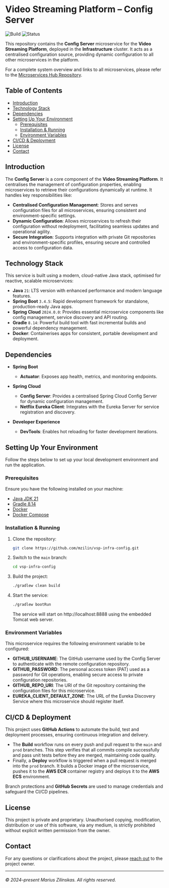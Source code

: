# Video Streaming Platform – Config Server

![Build](https://img.shields.io/github/actions/workflow/status/mzilin/vsp-infra-config/build.yml?label=Build&logo=github&logoColor=white&style=flat)
![Status](https://img.shields.io/badge/status-complete-brightgreen?label=Status)


This repository contains the **Config Server** microservice for the **Video Streaming Platform**, deployed in the **Infrastructure** cluster. It acts as a centralised configuration source, providing dynamic configuration to all other microservices in the platform.

For a complete system overview and links to all microservices, please refer to the [Microservices Hub Repository](https://github.com/mzilin/vsp-microservices-hub).


## Table of Contents

* [Introduction](#introduction)
* [Technology Stack](#technology-stack)
* [Dependencies](#dependencies)
* [Setting Up Your Environment](#setting-up-your-environment)
  * [Prerequisites](#prerequisites)
  * [Installation & Running](#installation--running)
  * [Environment Variables](#environment-variables)
* [CI/CD & Deployment](#cicd--deployment)
* [License](#license)
* [Contact](#contact)


## Introduction

The **Config Server** is a core component of the **Video Streaming Platform**. It centralises the management of configuration properties, enabling microservices to retrieve their configurations dynamically at runtime. It handles key responsibilities like:

- **Centralised Configuration Management**: Stores and serves configuration files for all microservices, ensuring consistent and environment-specific settings.
- **Dynamic Configuration**: Allows microservices to refresh their configuration without redeployment, facilitating seamless updates and operational agility.
- **Secure Integration**: Supports integration with private Git repositories and environment-specific profiles, ensuring secure and controlled access to configuration data.


## Technology Stack

This service is built using a modern, cloud-native Java stack, optimised for reactive, scalable microservices:

- **Java** `21`: LTS version with enhanced performance and modern language features.
- **Spring Boot** `3.4.5`: Rapid development framework for standalone, production-ready Java apps.
- **Spring Cloud** `2024.0.0`: Provides essential microservice components like config management, service discovery and API routing.
- **Gradle** `8.14`: Powerful build tool with fast incremental builds and powerful dependency management.
- **Docker**: Containerises apps for consistent, portable development and deployment.


## Dependencies

- **Spring Boot**
  - **Actuator**: Exposes app health, metrics, and monitoring endpoints.

- **Spring Cloud**
  - **Config Server**: Provides a centralised Spring Cloud Config Server for dynamic configuration management.
  - **Netflix Eureka Client**: Integrates with the Eureka Server for service registration and discovery.

- **Developer Experience**
  - **DevTools**: Enables hot reloading for faster development iterations.


## Setting Up Your Environment

Follow the steps below to set up your local development environment and run the application.


### Prerequisites

Ensure you have the following installed on your machine:
- [Java JDK 21](https://www.oracle.com/uk/java/technologies/downloads/#java21)
- [Gradle 8.14](https://gradle.org/)
- [Docker](https://docs.docker.com/get-started/get-docker/)
- [Docker Compose](https://docs.docker.com/compose/)


### Installation & Running

1. Clone the repository:
    ```bash
    git clone https://github.com/mzilin/vsp-infra-config.git
    ```

2. Switch to the `main` branch:
    ```bash
    cd vsp-infra-config
    ```

3. Build the project:
    ```bash
    ./gradlew clean build
    ```

4. Start the service:
    ```bash
    ./gradlew bootRun
    ```

   The service will start on http://localhost:8888 using the embedded Tomcat web server.


### Environment Variables

This microservice requires the following environment variable to be configured:

- **GITHUB_USERNAME**: The GitHub username used by the Config Server to authenticate with the remote configuration repository.
- **GITHUB_PASSWORD**: The personal access token (PAT) used as a password for Git operations, enabling secure access to private configuration repositories.
- **GITHUB_REPO_URI**: The URI of the Git repository containing the configuration files for this microservice.
- **EUREKA_CLIENT_DEFAULT_ZONE**: The URL of the Eureka Discovery Service where this microservice should register itself.


## CI/CD & Deployment

This project uses **GitHub Actions** to automate the build, test and deployment processes, ensuring continuous integration and delivery.

- The **Build** workflow runs on every push and pull request to the `main` and `prod` branches. This step verifies that all commits compile successfully and pass unit tests before they are merged, maintaining code quality.
- Finally, a **Deploy** workflow is triggered when a pull request is merged into the `prod` branch. It builds a Docker image of the microservice, pushes it to the **AWS ECR** container registry and deploys it to the **AWS ECS** environment.

Branch protections and **GitHub Secrets** are used to manage credentials and safeguard the CI/CD pipelines.


## License

This project is private and proprietary. Unauthorised copying, modification, distribution or use of this software, via any medium, is strictly prohibited without explicit written permission from the owner.


## Contact

For any questions or clarifications about the project, please [reach out](https://www.mariuszilinskas.com/contact) to the project owner.


------
###### © 2024–present Marius Zilinskas. All rights reserved.